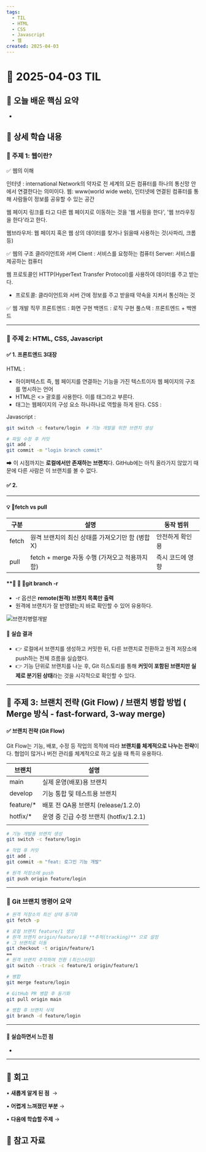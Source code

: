 ```yaml
---
tags:
  - TIL
  - HTML
  - CSS
  - Javascript
  - 웹
created: 2025-04-03
---
```


# 📘 2025-04-03 TIL

## 📌 오늘 배운 핵심 요약
- 

## 🧠 상세 학습 내용

### 📍 주제 1: 웹이란?

 ✅  웹의 이해

인터넷 : international Network의 약자로 전 세계의 모든 컴퓨터를 하나의 통신망 안에서 연결한다는 의미이다.
웹: www(world wide web), 인터넷에 연결된 컴퓨터를 통해 사람들이 정보를 공유할 수 있는 공간

웹 페이지 링크를 타고 다른 웹 페이지로 이동하는 것을 '웹 서핑을 한다', '웹 브라우징을 한다'라고 한다.

웹브라우저: 웹 페이지 혹은 웹 상의 데이터를 찾거나 읽을때 사용하는 것(사파리, 크롬 등)

 ✅  웹의 구조
클라이언트와 서버
Client : 서비스를 요청하는 컴퓨터
Server: 서비스를 제공하는 컴퓨터

웹 프로토콜인 HTTP(HyperText Transfer Protocol)를 사용하여 데이터를 주고 받는다.
* 프로토콜: 클라이언트와 서버 간에 정보를 주고 받을때 약속을 지켜서 통신하는 것

 ✅  웹 개발 직무
 프론트엔드 : 화면 구현
 백엔드 : 로직 구현
 풀스택 : 프론트엔드 + 백엔드 


---

### 📍 주제 2:  HTML, CSS, Javascript

####  ✅ 1. 프론트엔드 3대장
HTML : 
- 하이퍼텍스트 즉, 웹 페이지를 연결하는 기능을 가진 텍스트이자 웹 페이지의 구조를 명시하는 언어
- HTML은 <> 괄호를 사용한다. 이를 태그라고 부른다. 
- 태그는 웹페이지의 구성 요소 하나하나로 역할을 하게 된다.
CSS :

Javascript : 




```bash
git switch -c feature/login  # 기능 개발을 위한 브랜치 생성

# 파일 수정 후 커밋
git add .
git commit -m "login branch commit"
```

➡ 이 시점까지는 **로컬에서만 존재하는 브랜치**다.
GitHub에는 아직 올라가지 않았기 때문에 다른 사람은 이 브랜치를 볼 수 없다.


####  ✅ 2. 

---

#### 💡 fetch vs pull

| 구분    | 설명                                | **동작 범위** |
| ----- | --------------------------------- | --------- |
| fetch | 원격 브랜치의 최신 상태를 가져오기만 함 (병합 X)     | 안전하게 확인용  |
| pull  | fetch + merge 자동 수행 (가져오고 적용까지 함) | 즉시 코드에 영향 |

#### **🧭  git branch -r

- -r 옵션은 **remote(원격) 브랜치 목록만 출력**
- 원격에 브랜치가 잘 반영됐는지 바로 확인할 수 있어 유용하다.


![브랜치병렬개발](https://seonohblog.netlify.app/assets/브랜치병렬개발.png)

#### 📎 실습 결과

- 👉 로컬에서 브랜치를 생성하고 커밋한 뒤, 다른 브랜치로 전환하고 원격 저장소에 push하는 전체 흐름을 실습했다.
- 👉 기능 단위로 브랜치를 나눈 후, Git 히스토리를 통해 **커밋이 포함된 브랜치만 실제로 분기된 상태**라는 것을 시각적으로 확인할 수 있다.

---

## 📍 주제 3: 브랜치 전략 (Git Flow) / 브랜치 병합 방법 ( Merge 방식 - fast-forward, 3-way merge)

#### ✅ 브랜치 전략 (Git Flow)

Git Flow는 기능, 배포, 수정 등 작업의 목적에 따라 **브랜치를 체계적으로 나누는 전략**이다.
협업이 많거나 버전 관리를 체계적으로 하고 싶을 때 특히 유용하다.

| **브랜치**   | 설명                            |
| --------- | ----------------------------- |
| main      | 실제 운영(배포)용 브랜치                |
| develop   | 기능 통합 및 테스트용 브랜치              |
| feature/* | 배포 전 QA용 브랜치 (release/1.2.0)  |
| hotfix/*  | 운영 중 긴급 수정 브랜치 (hotfix/1.2.1) |
|           |                               |

```bash
# 기능 개발용 브랜치 생성
git switch -c feature/login

# 작업 후 커밋
git add .
git commit -m "feat: 로그인 기능 개발"

# 원격 저장소에 push
git push origin feature/login
```

---

### 🔧 Git 브랜치 명령어 요약
```bash
# 원격 저장소의 최신 상태 동기화 
git fetch -p

# 로컬 브랜치 feature/1 생성  
# 원격 브랜치 origin/feature/1을 **추적(tracking)** 으로 설정
# 그 브랜치로 이동
git checkout -t origin/feature/1
==
# 원격 브랜치 추적하며 전환 (최신스타일) 
git switch --track -c feature/1 origin/feature/1 

# 병합
git merge feature/login

# GitHub PR 병합 후 동기화
git pull origin main

# 병합 후 브랜치 삭제
git branch -d feature/login
```


---

#### 💬 실습하면서 느낀 점

- 

---

## 💭 회고

• **새롭게 알게 된 점**
 → 

• **어렵게 느껴졌던 부분**
→ 

• **다음에 학습할 주제**
→ 

## 🔗 참고 자료
